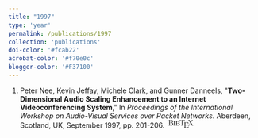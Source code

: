 ```yaml
---
title: "1997"
type: 'year'
permalink: /publications/1997
collection: 'publications'
doi-color: '#fcab22'
acrobat-color: '#f70e0c'
blogger-color: '#F37100'
---
```

1. Peter Nee, Kevin Jeffay, Michele Clark, and Gunner Danneels, "**Two-Dimensional Audio Scaling Enhancement to an Internet Videoconferencing System**," In *Proceedings of the International Workshop on                  Audio-Visual Services over Packet Networks*. Aberdeen, Scotland, UK, September 1997, pp. 201-206. <a href='http://dx.doi.org/10.1109/NOSDAV.1997.629389' target='_blank'><i class='ai ai-fw ai-doi' style='color: {{ page.doi-color }}'></i></a> &nbsp;<a href='/publications/bibtex#nee-av97' target='_blank' class='btn btn--mcwpub'><img src='../images/BibTeX_logo-16px-high.png'/></a>
